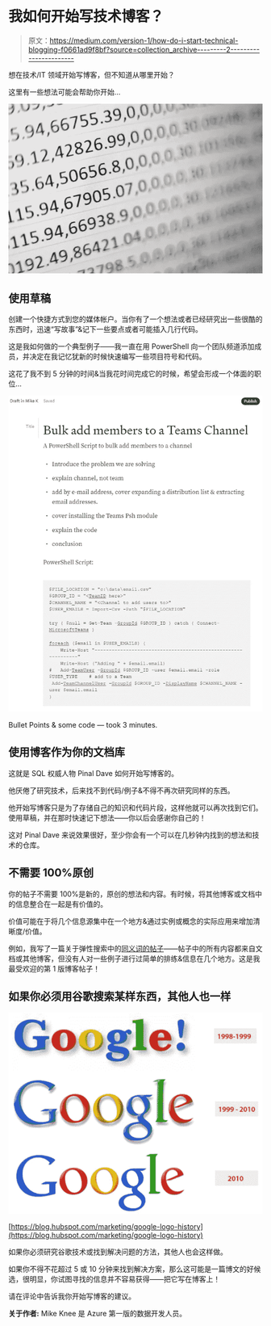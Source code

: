 # 我如何开始写技术博客？

> 原文：<https://medium.com/version-1/how-do-i-start-technical-blogging-f0661ad9f8bf?source=collection_archive---------2----------------------->

想在技术/IT 领域开始写博客，但不知道从哪里开始？

这里有一些想法可能会帮助你开始…

![](img/dcfd2e50c07bcc7c7812cbe776158de0.png)

## 使用草稿

创建一个快捷方式到您的媒体帐户。当你有了一个想法或者已经研究出一些很酷的东西时，迅速“写故事”&记下一些要点或者可能插入几行代码。

这是我如何做的一个典型例子——我一直在用 PowerShell 向一个团队频道添加成员，并决定在我记忆犹新的时候快速编写一些项目符号和代码。

这花了我不到 5 分钟的时间&当我花时间完成它的时候，希望会形成一个体面的职位…

![](img/9dd1260167aa2978bed038826a305a66.png)

Bullet Points & some code — took 3 minutes.

## 使用博客作为你的文档库

这就是 SQL 权威人物 Pinal Dave 如何开始写博客的。

他厌倦了研究技术，后来找不到代码/例子&不得不再次研究同样的东西。

他开始写博客只是为了存储自己的知识和代码片段，这样他就可以再次找到它们。使用草稿，并在那时快速记下想法——你以后会感谢你自己的！

这对 Pinal Dave 来说效果很好，至少你会有一个可以在几秒钟内找到的想法和技术的仓库。

## 不需要 100%原创

你的帖子不需要 100%是新的，原创的想法和内容。有时候，将其他博客或文档中的信息整合在一起是有价值的。

价值可能在于将几个信息源集中在一个地方&通过实例或概念的实际应用来增加清晰度/价值。

例如，我写了一篇关于弹性搜索中的[同义词的帖子](/version-1/synonyms-in-elasticsearch-c527280ba8a5)——帖子中的所有内容都来自文档或其他博客，但没有人对一些例子进行过简单的排练&信息在几个地方。这是我最受欢迎的第 1 版博客帖子！

## 如果你必须用谷歌搜索某样东西，其他人也一样

![](img/687763914e172c88cdd828c15b59f6f8.png)

[https://blog.hubspot.com/marketing/google-logo-history](https://blog.hubspot.com/marketing/google-logo-history)

如果你必须研究谷歌技术或找到解决问题的方法，其他人也会这样做。

如果你不得不花超过 5 或 10 分钟来找到解决方案，那么这可能是一篇博文的好候选，很明显，你试图寻找的信息并不容易获得——把它写在博客上！

请在评论中告诉我你开始写博客的建议。

**关于作者:** Mike Knee 是 Azure 第一版的数据开发人员。